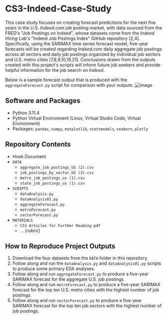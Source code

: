 # CS3-Indeed-Case-Study

This case study focuses on creating forecast predictions for the next five years in the U.S. _Indeed.com_ job posting market, with data sourced from the FRED's "Job Postings on Indeed", whose datasets come from the _Indeed Hiring Lab's_ "Indeed Job Postings Index" GitHub repository [2,4]. Specifically, using the SARIMAX time series forecast model, five-year forecasts will be created regarding _Indeed.com_ daily aggregate job postings across all sectors and daily job postings organized by individual job sectors and U.S. metro cities [7,8,9,10,19,21]. Conclusions drawn from the outputs created with this project's scripts will inform future job seekers and provide helpful information for the job search on _Indeed_.

Below is a sample forecast output that is produced with the `aggregateForecast.py` script for comparison with your outputs. ![image](https://github.com/user-attachments/assets/d81868c2-0eac-41d6-91de-e2c635facb83)

## Software and Packages
*  Python 3.11.4
*  Python Virtual Environment (Linux, Virtual Studio Code, Virtual Environment)
*  Packages: `pandas`, `numpy`, `matplotlib`, `statsmodels`, `seaborn`, `plotly`
  
## Repository Contents
* Hook Document
* `DATA`
  * `aggregate_job_postings_US (2).csv`
  * `job_postings_by_sector_US (3).csv`
  * `metro_job_postings_us (1).csv`
  * `state_job_postings_us (1).csv`
* `SCRIPTS`
  * `dataAnalysis.py`
  * `dataAnalysis01.py`
  * `aggregateForecast.py`
  * `metroForecast.py`
  * `sectorForecast.py`
* `MATERIALS`
  * `CS3 Articles for Further Reading.pdf`
  * ... (rubric)

## How to Reproduce Project Outputs 
1. Download the four datasets from the `DATA` folder in this repository.
2. Follow along and run the `dataAnalysis.py` and `dataAnalysis01.py` scripts to produce some primary EDA analyses.
3. Follow along and run `aggregateForecast.py` to produce a five-year SARIMAX forecast for the aggregate U.S. job postings.
4. Follow along and run `metroForecast.py` to produce a five-year SARIMAX forecast for the top ten U.S. metro cities with the highest number of job postings.
5. Follow along and run `sectorForecast.py` to produce a five-year SARIMAX forecast for the top ten job sectors with the highest number of job postings.
